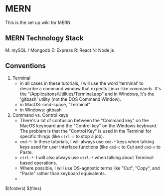 # MERN

This is the set up wiki for MERN

## MERN Technology Stack
M: mySQL / Mongodb
E: Express
R: React
N: Node.js

## Conventions

1. Terminal 
	- in all cases in these tutorials, I will use the word 'terminal' to describe a command window that expects Linux-like commands. It's the "/Applicaitons/Utilities/Terminal.app" and in WIndows, it's the 'gitbash' utility (not the DOS Command Window).
	- in MacOS: cmd-space, "Terminal"
	- in Windows: gitbash
1. Command vs. Control keys
	- There's a lot of confusion between the "Command key" on the MacOS keyboard and the "Control key" on the Windows keyboard. The problem is that the "Control Key" is used in the Terminal for specific things (like `ctrl-c` to stop a job).
	- `cmd-*`: In these tutorials, I will always use `cmd-*` keys when talking keys used for user interface functions (like `cmd-c` to Cut and `cmd-v` to Paste.
	- `ctrl-*`: I will also always use `ctrl-*` when talking about Terminal-based operations.
	- Where possible, I will use OS-agnostic terms like "Cut", "Copy", and "Paste" rather than keyboard equivalents.
	-
$(folders)
$(files)
<!--stackedit_data:
eyJoaXN0b3J5IjpbMjMxNTM3MjAzXX0=
-->
